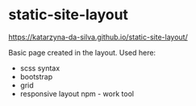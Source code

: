 # static-site-layout
https://katarzyna-da-silva.github.io/static-site-layout/

Basic page created in the layout.
Used here:
- scss syntax
- bootstrap
- grid
- responsive layout
npm - work tool
